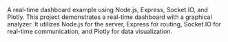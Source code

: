 A real-time dashboard example using Node.js, Express, Socket.IO, and Plotly. This project demonstrates a real-time dashboard with a graphical analyzer. It utilizes Node.js for the server, Express for routing, Socket.IO for real-time communication, and Plotly for data visualization.
